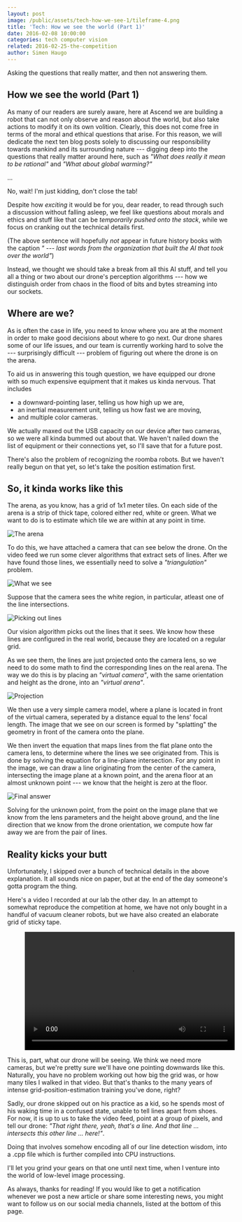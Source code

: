 ```yaml
---
layout: post
image: /public/assets/tech-how-we-see-1/tileframe-4.png
title: 'Tech: How we see the world (Part 1)'
date: 2016-02-08 10:00:00
categories: tech computer vision
related: 2016-02-25-the-competition
author: Simen Haugo
---
```



Asking the questions that really matter, and then not answering them.

## How we see the world (Part 1)

As many of our readers are surely aware, here at Ascend we are building a robot that can not only observe and reason about the world, but also take actions to modify it on its own volition. Clearly, this does not come free in terms of the moral and ethical questions that arise. For this reason, we will dedicate the next ten blog posts solely to discussing our responsibility towards mankind and its surrounding nature --- digging deep into the questions that really matter around here, such as _"What does really it mean to be rational"_ and _"What about global warming?"_

...

No, wait! I'm just kidding, don't close the tab!

Despite how _exciting_ it would be for you, dear reader, to read through such a discussion without falling asleep, we feel like questions about morals and ethics and stuff like that can be _temporarily pushed onto the stack_, while we focus on cranking out the technical details first.

(The above sentence will hopefully _not_ appear in future history books with the caption _" --- last words from the organization that built the AI that took over the world"_)

Instead, we thought we should take a break from all this AI stuff, and tell you all a thing or two about our drone's perception algorithms --- how we
distinguish order from chaos in the flood of bits and bytes streaming into
our sockets.

## Where are we?

As is often the case in life, you need to know where you are at the moment in order to make good decisions about where to go next. Our drone shares some of our life issues, and our team is currently working hard to solve the --- surprisingly difficult --- problem of figuring out where the drone is on the arena.

To aid us in answering this tough question, we have equipped our drone with so much expensive equipment that it makes us kinda nervous. That includes

- a downward-pointing laser, telling us how high up we are,
- an inertial measurement unit, telling us how fast we are moving,
- and multiple color cameras.

We actually maxed out the USB capacity on our device after two cameras, so we were all kinda bummed out about that. We haven't nailed down the list of equipment or their connections yet, so I'll save that for a future post.

There's also the problem of recognizing the roomba robots. But we haven't really begun on that yet, so let's take the position estimation first.

## So, it kinda works like this

The arena, as you know, has a grid of 1x1 meter tiles. On each side of the arena is a strip of thick tape, colored either red, white or green. What we want to do is to estimate which tile we are within at any point in time.

![The arena](/public/assets/tech-how-we-see-1/world-frame.png)

To do this, we have attached a camera that can see below the drone. On the video feed we run some clever algorithms that extract sets of lines. After we have found those lines, we essentially need to solve a _"triangulation"_ problem.

![What we see](/public/assets/tech-how-we-see-1/tileframe.png)

Suppose that the camera sees the white region, in particular, atleast one of the line intersections.

![Picking out lines](/public/assets/tech-how-we-see-1/tileframe-2.png)

Our vision algorithm picks out the lines that it sees. We know how these lines are configured in the real world, because they are located on a regular grid.

As we see them, the lines are just projected onto the camera lens, so we need to do some math to find the corresponding lines on the real arena. The way we do this is by placing an _"virtual camera"_, with the same orientation and height as the drone, into an _"virtual arena"_.

![Projection](/public/assets/tech-how-we-see-1/projection.png)

We then use a very simple camera model, where a plane is located in front of the virtual camera, seperated by a distance equal to the lens' focal length. The image that we see on our screen is formed by "splatting" the geometry in front of the camera onto the plane.

We then invert the equation that maps lines from the flat plane onto the camera lens, to determine where the lines we see originated from. This is done by solving the equation for a line-plane intersection. For any point in the image, we can draw a line originating from the center of the camera, intersecting the image plane at a known point, and the arena floor at an almost unknown point --- we know that the height is zero at the floor.

![Final answer](/public/assets/tech-how-we-see-1/tileframe-4.png)

Solving for the unknown point, from the point on the image plane that we know from the lens parameters and the height above ground, and the line direction that we know from the drone orientation, we compute how far away we are from the pair of lines.

## Reality kicks your butt

Unfortunately, I skipped over a bunch of technical details in the above explanation. It all sounds nice on paper, but at the end of the day someone's gotta program the thing.

Here's a video I recorded at our lab the other day. In an attempt to somewhat reproduce the competition at home, we have not only bought in a handful of vacuum cleaner robots, but we have also created an elaborate grid of sticky tape.

<figure>
  <video width="480" height="270" controls>
    <source src="/public/assets/tech-how-we-see-1/scaled.mp4" type="video/mp4" />
  </video>
</figure>

This is, part, what our drone will be seeing. We think we need more cameras, but we're pretty sure we'll have one pointing downwards like this. Naturally, you have no problem working out how big the grid was, or how many tiles I walked in that video. But that's thanks to the many years of intense grid-position-estimation training you've done, right?

Sadly, our drone skipped out on his practice as a kid, so he spends most of his waking time in a confused state, unable to tell lines apart from shoes. For now, it is up to us to take the video feed, point at a group of pixels, and tell our drone: _"That right there, yeah, that's a line. And that line ... intersects this other line ... here!"_.

Doing that involves somehow encoding all of our line detection wisdom, into a .cpp file which is further compiled into CPU instructions.

I'll let you grind your gears on that one until next time, when I venture into the world of low-level image processing.

As always, thanks for reading! If you would like to get a notification whenever we post a new article or share some interesting news, you might want to follow us on our social media channels, listed at the bottom of this page.
